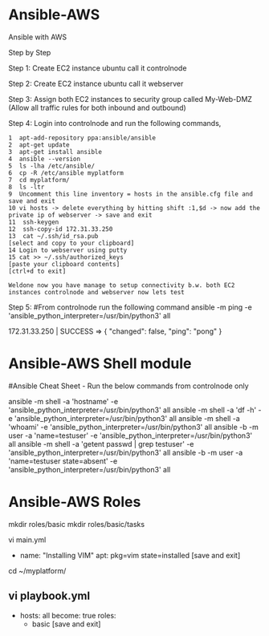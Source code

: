 # Ansible-AWS
Ansible with AWS

Step by Step

Step 1: 
Create EC2 instance ubuntu call it controlnode

Step 2:
Create EC2 instance ubuntu call it webserver

Step 3:
Assign both EC2 instances to security group called My-Web-DMZ (Allow all traffic rules for both inbound and outbound)

Step 4:
Login into controlnode and run the following commands,

    1  apt-add-repository ppa:ansible/ansible
    2  apt-get update
    3  apt-get install ansible
    4  ansible --version
    5  ls -lha /etc/ansible/
    6  cp -R /etc/ansible myplatform
    7  cd myplatform/
    8  ls -ltr
    9  Uncomment this line inventory = hosts in the ansible.cfg file and save and exit
    10 vi hosts -> delete everything by hitting shift :1,$d -> now add the private ip of webserver -> save and exit
    11  ssh-keygen
    12  ssh-copy-id 172.31.33.250
    13  cat ~/.ssh/id_rsa.pub
    [select and copy to your clipboard]
    14 Login to webserver using putty 
    15 cat >> ~/.ssh/authorized_keys
    [paste your clipboard contents]
    [ctrl+d to exit]
    
    Weldone now you have manage to setup connectivity b.w. both EC2 instances controlnode and webserver now lets test

Step 5: 
#From controlnode run the following command 
ansible -m ping -e 'ansible_python_interpreter=/usr/bin/python3' all

172.31.33.250 | SUCCESS => {
    "changed": false,
    "ping": "pong"
}

# Ansible-AWS Shell module
#Ansible Cheat Sheet - Run the below commands from controlnode only

ansible -m shell -a 'hostname' -e 'ansible_python_interpreter=/usr/bin/python3' all
ansible -m shell -a 'df -h' -e 'ansible_python_interpreter=/usr/bin/python3' all
ansible -m shell -a 'whoami' -e 'ansible_python_interpreter=/usr/bin/python3' all
ansible -b -m user -a 'name=testuser' -e 'ansible_python_interpreter=/usr/bin/python3' all
ansible -m shell -a 'getent passwd | grep testuser' -e 'ansible_python_interpreter=/usr/bin/python3' all
ansible -b -m user -a 'name=testuser state=absent' -e 'ansible_python_interpreter=/usr/bin/python3' all

# Ansible-AWS Roles
 mkdir roles/basic
 mkdir roles/basic/tasks
 
 vi main.yml
 - name: "Installing VIM"
   apt: pkg=vim state=installed
 [save and exit]

 cd ~/myplatform/

 vi playbook.yml
 ---
 - hosts: all
   become: true
   roles:
   - basic
 [save and exit]



